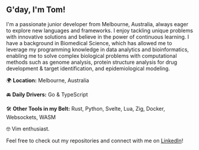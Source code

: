 <h2>G'day, I'm Tom!</h2>

I'm a passionate junior developer from Melbourne, Australia, always eager to explore new languages and frameworks. I enjoy tackling unique problems with innovative solutions and believe in the power of continuous learning. I have a background in Biomedical Science, which has allowed me to leverage my programming knowledge in data analytics and bioinformatics, enabling me to solve complex biological problems with computational methods such as genome analysis, protein structure analysis for drug development & target identification, and epidemiological modeling. <br>

🌍 <strong>Location:</strong> Melbourne, Australia

🚘 <strong>Daily Drivers:</strong> Go & TypeScript

🛠️ <strong>Other Tools in my Belt:</strong> Rust, Python, Svelte, Lua, Zig, Docker, Websockets, WASM

🤓 Vim enthusiast.

Feel free to check out my repositories and connect with me on <a href="https://www.linkedin.com/in/ts-matthews/">LinkedIn</a>!
